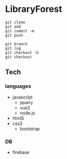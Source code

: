 # LibraryForest

```
git clone 
git add 
git commit -m
git push

git branch
git log
git checkout -b
git checkout
```

## Tech

### languages
- javascript
  - jquery
  - vue2
  - node.js
- html5
- css3
  - bootstrap

### DB
- firebase
